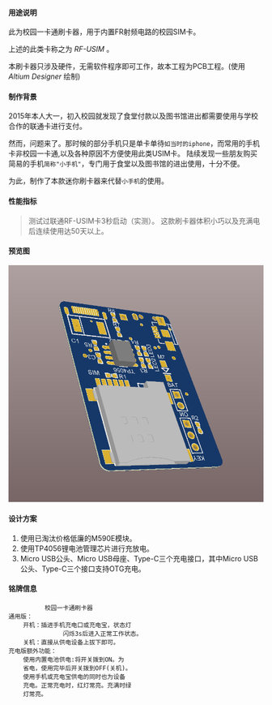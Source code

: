 #### 用途说明
此为校园一卡通刷卡器，用于内置FR射频电路的校园SIM卡。

上述的此类卡称之为 _RF-USIM_ 。

本刷卡器只涉及硬件，无需软件程序即可工作，故本工程为PCB工程。(使用 _Altium Designer_ 绘制)

#### 制作背景

2015年本人大一，初入校园就发现了食堂付款以及图书馆进出都需要使用与学校合作的联通卡进行支付。

然而，问题来了。那时候的部分手机只是单卡单待`如当时的iphone`，而常用的手机卡非校园一卡通,以及各种原因不方便使用此类USIM卡。
陆续发现一些朋友购买简易的手机`简称"小手机"`，专门用于食堂以及图书馆的进出使用，十分不便。

为此，制作了本款迷你刷卡器来代替`小手机`的使用。

#### 性能指标
> 测试过联通RF-USIM卡3秒启动（实测）。
> 这款刷卡器体积小巧以及充满电后连续使用达50天以上。

#### 预览图
![SwipingCard PCB 3D](https://github.com/ClimbSnail/SwipingCard/blob/master/Figure/PCB_3D.png)



#### 设计方案
1. 使用已淘汰价格低廉的M590E模块。
2. 使用TP4056锂电池管理芯片进行充放电。
3. Micro USB公头、Micro USB母座、Type-C三个充电接口，其中Micro USB公头、Type-C三个接口支持OTG充电。

#### 铭牌信息

			  校园一卡通刷卡器
	通用版：
		开机：插进手机充电口或充电宝，状态灯
				   闪烁3s后进入正常工作状态。
		关机：直接从供电设备上拔下即可。
	充电版额外功能：
		使用内置电池供电:将开关拨到ON。为
		省电，使用完毕后开关拨到OFF(关机)。
		使用手机或充电宝供电的同时也为设备
		充电。正常充电时，红灯常亮。充满时绿
		灯常亮。
		
